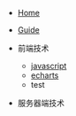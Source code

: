 <!-- docs/_sidebar.md -->

* [Home](README)
* [Guide](guide)

* 前端技术
  * [javascript](01/javascript/readme1)
  * [echarts](02/echarts/)
  * test
* 服务器端技术
